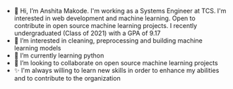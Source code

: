 - 👋 Hi, I’m Anshita Makode. I'm working as a Systems Engineer at TCS. I'm interested in web development and machine learning. Open to contribute in open source machine learning projects. I recently undergraduated (Class of 2021) with a GPA of 9.17 
- 👀 I’m interested in cleaning, preprocessing and building machine learning models
- 🌱 I’m currently learning python
- 💞️ I’m looking to collaborate on open source machine learning projects
- ✨ I'm always willing to learn new skills in order to enhance my abilities and to contribute to the organization
<!---
anshitamakode/anshitamakode is a ✨ special ✨ repository because its `README.md` (this file) appears on your GitHub profile.
You can click the Preview link to take a look at your changes.
--->
